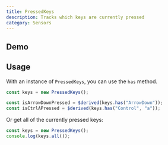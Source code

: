 ```yaml
---
title: PressedKeys
description: Tracks which keys are currently pressed
category: Sensors
---
```


<script>
import Demo from '$lib/components/demos/pressed-keys.svelte';
</script>

## Demo

<Demo />

## Usage

With an instance of `PressedKeys`, you can use the `has` method.

```ts
const keys = new PressedKeys();

const isArrowDownPressed = $derived(keys.has("ArrowDown"));
const isCtrlAPressed = $derived(keys.has("Control", "a"));
```

Or get all of the currently pressed keys:

```ts
const keys = new PressedKeys();
console.log(keys.all());
```
